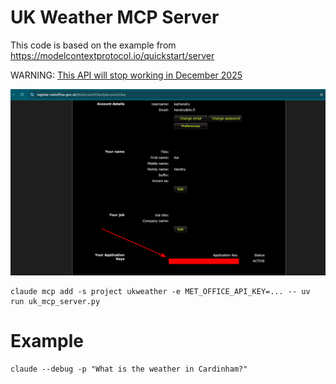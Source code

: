 # UK Weather MCP Server

This code is based on the example from https://modelcontextprotocol.io/quickstart/server

WARNING: [This API will stop working in December 2025](https://www.metoffice.gov.uk/services/data/datapoint/datapoint-retirement-faqs)

<img src="met-api-key.png">

    claude mcp add -s project ukweather -e MET_OFFICE_API_KEY=... -- uv run uk_mcp_server.py

# Example

    claude --debug -p "What is the weather in Cardinham?"
